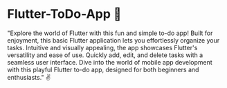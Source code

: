 
# Flutter-ToDo-App 📝

"Explore the world of Flutter with this fun and simple to-do app! Built for enjoyment, this basic Flutter application lets you effortlessly organize your tasks. Intuitive and visually appealing, the app showcases Flutter's versatility and ease of use. Quickly add, edit, and delete tasks with a seamless user interface. Dive into the world of mobile app development with this playful Flutter to-do app, designed for both beginners and enthusiasts." ✌️

